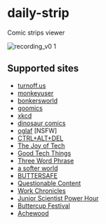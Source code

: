 # daily-strip
Comic strips viewer

![recording_v0 1](https://github.com/newfla/daily-strip/assets/33379291/1be87bf2-ed4b-4d7c-bd6f-caa97215c6e7)


## Supported sites
- [turnoff.us](https://turnoff.us)
- [monkeyuser](https://www.monkeyuser.com)
- [bonkersworld](https://bonkersworld.net)
- [goomics](https://goomics.net)
- [xkcd](https://xkcd.com)
- [dinosaur comics](https://www.qwantz.com)
- [oglaf](https://www.oglaf.com) [NSFW]
- [CTRL+ALT+DEL](https://cad-comic.com/)
- [The Joy of Tech](https://www.joyoftech.com/joyoftech/jotblog) 
- [Good Tech Things](https://www.goodtechthings.com)
- [Three Word Phrase](https://threewordphrase.com/index.htm)
- [a softer world](https://www.asofterworld.com)
- [BUTTERSAFE](https://www.buttersafe.com)
- [Questionable Content](https://questionablecontent.net)
- [Work Chronicles](https://workchronicles.com)
- [Junior Scientist Power Hour](https://www.jspowerhour.com)
- [Buttercup Festival](https://www.buttercupfestival.com)
- [Achewood](https://achewood.com)
